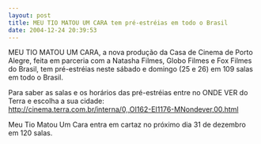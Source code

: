 ```yaml
---
layout: post
title: MEU TIO MATOU UM CARA tem pré-estréias em todo o Brasil
date: 2004-12-24 20:39:53
---
```

MEU TIO MATOU UM CARA, a nova produção da Casa de Cinema de Porto Alegre, feita em parceria com a Natasha Filmes, Globo Filmes e Fox Filmes do Brasil, tem pré-estréias neste sábado e domingo (25 e 26) em 109 salas em todo o Brasil.

Para saber as salas e os horários das pré-estréias entre no ONDE VER do Terra e escolha a sua cidade:\
<http://cinema.terra.com.br/interna/0,,OI162-EI1176-MNondever,00.html>

Meu Tio Matou Um Cara entra em cartaz no próximo dia 31 de dezembro em 120 salas.